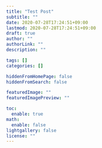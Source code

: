 ```yaml
---
title: "Test Post"
subtitle: ""
date: 2020-07-28T17:24:51+09:00
lastmod: 2020-07-28T17:24:51+09:00
draft: true
author: ""
authorLink: ""
description: ""

tags: []
categories: []

hiddenFromHomePage: false
hiddenFromSearch: false

featuredImage: ""
featuredImagePreview: ""

toc:
  enable: true
math:
  enable: false
lightgallery: false
license: ""
---
```


<!--more-->
